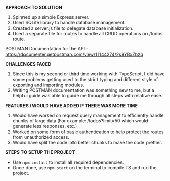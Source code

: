 **APPROACH TO SOLUTION**

1. Spinned up a simple Express server. 
2. Used SQLite library to handle database management. 
3. Created a server.js file to delegate database initialization. 
4. Used a separate file for routes to handle all CRUD operations on /todos route. 

POSTMAN Documentation for the API -
https://documenter.getpostman.com/view/11144274/2s9YBxZbXq

**CHALLENGES FACED**

1. Since this is my second or third time working with TypeScript, I did have some problems getting used to the strict typing and different style of exporting and importing modules.
2. Writing POSTMAN documentation was something new to me, but a helpful guide was able to guide me through all steps with relative ease. 

**FEATURES I WOULD HAVE ADDED IF THERE WAS MORE TIME**

1. Would have worked on request query management to efficiently handle chunks of large data (For example: /todos?limit=50 which would generate less responses, etc.) 
2. Worked on some form of basic authentication to help protect the routes from unauthorized access. 
3. Would have split the code into better chunks to make the code prettier. 


**STEPS TO SETUP THE PROJECT**

- Use `npm install` to install all required dependencies.
- Once done, use `npm start` on the terminal to compile TS and run the project. 


